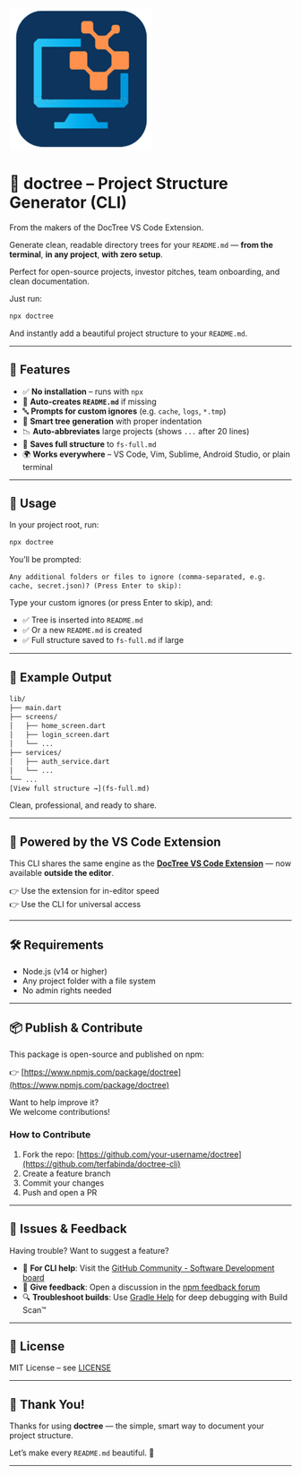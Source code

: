 ![Logo](doctree.png)

# 🌲 doctree – Project Structure Generator (CLI)

From the makers of the DocTree VS Code Extension.

Generate clean, readable directory trees for your `README.md` — **from the terminal**, **in any project**, **with zero setup**.

Perfect for open-source projects, investor pitches, team onboarding, and clean documentation.

Just run:

```bash
npx doctree
```

And instantly add a beautiful project structure to your `README.md`.

---

## 🌟 Features

- ✅ **No installation** – runs with `npx`
- 📄 **Auto-creates `README.md`** if missing
- 🔤 **Prompts for custom ignores** (e.g. `cache`, `logs`, `*.tmp`)
- 🌳 **Smart tree generation** with proper indentation
- 📉 **Auto-abbreviates** large projects (shows `...` after 20 lines)
- 💾 **Saves full structure** to `fs-full.md`
- 🌍 **Works everywhere** – VS Code, Vim, Sublime, Android Studio, or plain terminal

---

## 🚀 Usage

In your project root, run:

```bash
npx doctree
```

You’ll be prompted:

```
Any additional folders or files to ignore (comma-separated, e.g. cache, secret.json)? (Press Enter to skip):
```

Type your custom ignores (or press Enter to skip), and:

- ✅ Tree is inserted into `README.md`
- ✅ Or a new `README.md` is created
- ✅ Full structure saved to `fs-full.md` if large

---

## 🧩 Example Output

```text
lib/
├── main.dart
├── screens/
│   ├── home_screen.dart
│   ├── login_screen.dart
│   └── ...
├── services/
│   ├── auth_service.dart
│   └── ...
└── ...
[View full structure →](fs-full.md)
```

Clean, professional, and ready to share.

---

## 🔄 Powered by the VS Code Extension

This CLI shares the same engine as the **[DocTree VS Code Extension](https://marketplace.visualstudio.com/items?itemName=your-publisher.doctree)** — now available **outside the editor**.

👉 Use the extension for in-editor speed  
👉 Use the CLI for universal access

---

## 🛠️ Requirements

- Node.js (v14 or higher)
- Any project folder with a file system
- No admin rights needed

---

## 📦 Publish & Contribute

This package is open-source and published on npm:

👉 [https://www.npmjs.com/package/doctree](https://www.npmjs.com/package/doctree)

Want to help improve it?  
We welcome contributions!

### How to Contribute

1. Fork the repo: [https://github.com/your-username/doctree](https://github.com/terfabinda/doctree-cli)
2. Create a feature branch
3. Commit your changes
4. Push and open a PR

---

## 🐛 Issues & Feedback

Having trouble? Want to suggest a feature?

- 💬 **For CLI help**: Visit the [GitHub Community - Software Development board](https://github.com/community/discussions?discussions_q=repo%3Anpm%2Fcli)
- 📣 **Give feedback**: Open a discussion in the [npm feedback forum](https://www.npmjs.com/support)
- 🔍 **Troubleshoot builds**: Use [Gradle Help](https://help.gradle.org) for deep debugging with Build Scan™

---

## 📄 License

MIT License – see [LICENSE](LICENSE)

---

## 🎉 Thank You!

Thanks for using **doctree** — the simple, smart way to document your project structure.

Let’s make every `README.md` beautiful. 💫

---
